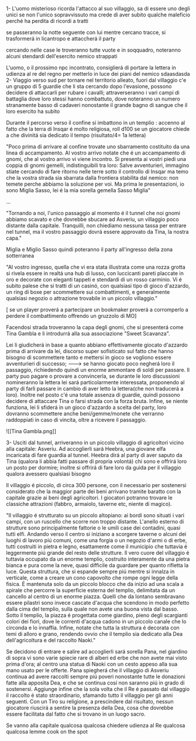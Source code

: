 1- L'uomo misterioso ricorda l'attacco al suo villaggio, sa di essere uno degli unici se non l'unico sopravvissuto ma crede di aver subito qualche maleficio perché ha perdita di ricordi a tratti 

se passeranno la notte seguente con lui mentre cercano tracce, si trasformerá in licantropo e attaccherá il party

cercando nelle case le troveranno tutte vuote e in soqquadro, noteranno alcuni stendardi dell'esercito nemico strappati

L'uomo, o il prossimo npc incontrato, consiglierá di portare la lettera in udienza al re del regno per metterlo in luce dei piani del nemico
sdaasdasda
2- Viaggio verso sud per tornare nel territorio alleato, fuori dal villaggio c'e un gruppo di 5 guardie che li sta cercando dopo l'evasione, possono decidere di attaccarli per rubare i cavalli; attraverseranno i vari campi di battaglia dove loro stessi hanno combattuto, dove noteranno un numero stranamente basso di cadaveri nonostante il grande bagno di sangue che il loro esercito ha subito

Durante il percorso verso il confine si imbattono in un templio : accenno al fatto che la terra di Insqar é molto religiosa, roll d100 se un giocatore chiede a che divinitá sia dedicato il tempo (risultato/4= 1a lettera)

"Poco prima di arrivare al confine trovate uno sbarramento costituito da una linea di accampamento. Al vostro arrivo notate che é un accampamento di gnomi, che al vostro arrivo vi viene incontro. Si presenta ai vostri piedi una coppia di gnomi gemelli, indistinguibili tra loro: Salve avventurieri, immagino stiate cercando di fare ritorno nelle terre sotto il controllo di Insqar ma temo che la vostra strada sia sbarrata dalla frontiera stabilita dal nemico: non temete perche abbiamo la soluzione per voi. Ma prima le presentazioni, io sono Miglia Sasso, lei é la mia sorella gemella Sasso Miglia"

... 


"Tornando a noi, l'unico passaggio al momento  é il tunnel che noi gnomi abbiamo scavato e che dovrebbe sbucare ad Asveriu, un villaggio poco distante dalla capitale. Tranquilli, non chiediamo nessuna tassa per entrare nel tunnel, ma il vostro passaggio dovrá essere approvato da Tina, la nostra capa."


Miglia e Miglio Sasso quindi poteranno il party all'ingresso della zona sotterranea

"Al vostro ingresso, quella che vi era stata illustrata come una rozza grotta si rivela essere in realtá una hub di lusso, con luccicanti pareti placcate in oro e decorate con eleganti tappeti e stendardi di un rosso carminio.
Vi é subito palese che si tratti di un casinó, con qualsiasi tipo di gioco d'azzardo, un ring di boxe per scommettere sui combattimenti, e generalmente qualsiasi negozio o attrazione trovabile in un piccolo villaggio."

[ se un player proverá a partecipare un bookmaker proverá a corromperlo a perdere il combattimento offrendo un gruzzolo di MO]


Facendosi strada troveranno la capa degli gnomi, che si presenterá come Tina Gambla e li introdurrá alla sua associazione "Sweet Scavanza".

Lei li giudicherá in base a quanto abbiano effettivamente giocato d'azzardo prima di arrivare da lei, discorso super sofisticato sul fatto che hanno bisogno di scommettere tanto e mettersi in gioco se vogliono essere avventurieri di successo; ---> se hanno giocato poco negherá loro il passaggio, richiedendo quindi un enorme ammontare di soldi per passare. Il party puo pagare o provare a convincerla, se durante le loro discussioni nomineranno la lettera lei sará particolarmente interessata, proponendo al party di farli passare in cambio di aver letto la lettera(che non traducerá a loro). Inoltre nel posto c'é una totale assenza di guardie, quindi possono decidere di attaccare Tina o farsi strada con la forza bruta. Infine, se niente funziona, lei li sfiderá in un gioco d'azzardo a scelta del party, loro dovranno scommettere anche beni/gemme/monete che verranno raddoppiati in caso di vincita, oltre a ricevere il passaggio.

![[Tina Gambla.png]]

3- Usciti dal tunnel, arriveranno in un piccolo villaggio di agricoltori vicino alla capitale: Asveriu. Ad accoglierli sará Heebra, una giovane elfa incaricata di fare guardia al tunnel. Heebra dirá al party di aver saputo da Tina (qualora li abbia fatti passare di propria volontá) chi sono e offrirá loro un posto  per dormire; inoltre si offrirá di fare loro da guida per il villaggio qualora avessero qualsiasi bisogno

Il villaggio é piccolo, di circa 300 persone, con il necessario per sostenersi considerato che la maggior parte dei beni arrivano tramite baratto con la capitale grazie ai beni degli agricoltori. I giocatori potranno trovare le classiche attrazioni (fabbro, armaiolo, taverne etc, niente di magico). 

"Il villaggio é strutturato su un piccolo altopiano: ai bordi sono situati i vari campi, con un ruscello che scorre non troppo distante. L'anello esterno di strutture sono principalmente fattorie o le umili case dei contadini, quasi tutti elfi. Andando verso il centro si iniziano a scorgere taverne o alcuni dei luoghi di lavoro piú comuni, come una forgia o un negozio d'armi o di erbe, tutti costruiti in pietra e legno, esattamente come il municipio che tuttavia é leggermente piú grande del resto delle strutture. Il vero cuore del villaggio é tuttavia occupato da un enorme templio, costruito interamente da una pietra bianca e pura come la neve, quasi difficile da guardare per quanto rifletta la luce. Questa struttura, che si espande sempre piú mentre si innalza in verticale, come a creare un cono capovolto che rompe ogni legge della fisica. É mantenuta solo da un piccolo blocco che da inizio ad una scala a spirale che percorre la superficie esterna del templio, delimitata da un cancello al centro di un enorme piazza. Quelli che da lontano sembravano essere pilastri sono invece cascate d'acqua che scendono in modo perfetto dalla cima del templio, sulla quale non avete una buona vista dal basso.
Sotto il templio, la piazza é progettata come giardino, pieno degli scargianti colori dei fiori, dove le correnti d'acqua cadono in un piccolo canale che lo circonda e lo innaffia. Infine, notate che tutta la struttura é decorata con temi di alloro e grano, rendendo ovvio che il templio sia dedicato alla Dea dell'agricoltura e del raccolto Naoki."

Se decidono di entrare e salire ad accoglierli sará sorella Pana, nel giardino di sopra vi sono varie spiecie rare di alberi ed erbe che non avete mai visto prima d'ora; al centro una statua di Naoki con un cesto appeso alla sua mano usato per le offerte.  Pana spiegherá che il villaggio di Asveriu continua ad avere raccolti sempre piú poveri nonostante tutte le donazioni fatte alla apposita Dea, e che se continua cosí non saranno piú in grado di sostenersi. Aggiunge infine che la sola volta che il Re é passato dal villaggio il raccolto é stato straordinario, sfamando tutto il villaggio per gli anni seguenti. Con un Tiro su religione, a prescindere dal risultato, nessun giocatore riuscirá a sentire la presenza della Dea, cosa che dovrebbe essere facilitata dal fatto che si trovano in un luogo sacro.


Se vanno alla capitale qualcosa qualcosa chiedere udienza al Re qualcosa qualcosa lemme cook on the spot



